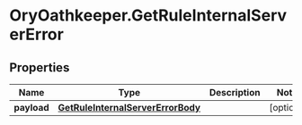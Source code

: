 # OryOathkeeper.GetRuleInternalServerError

## Properties

| Name        | Type                                                                    | Description | Notes      |
| ----------- | ----------------------------------------------------------------------- | ----------- | ---------- |
| **payload** | [**GetRuleInternalServerErrorBody**](GetRuleInternalServerErrorBody.md) |             | [optional] |
